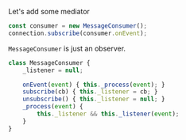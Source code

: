Let's add some mediator

```ts
const consumer = new MessageConsumer();
connection.subscribe(consumer.onEvent);
```

`MessageConsumer` is just an observer.

```ts
class MessageConsumer {
    _listener = null;

    onEvent(event) { this._process(event); }
    subscribe(cb) { this._listener = cb; }
    unsubscribe() { this._listener = null; }
    _process(event) { 
        this._listener && this._listener(event); 
    }
}
```

